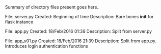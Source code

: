 Summary of directory files present goes here..

File: server.py
Created: Beginning of time
Description: Bare bones __init__ for flask instance

File: app.py
Created: 18/Feb/2016 01:36
Description: Split from server.py 

File: app_v01.py
Created: 18/Feb/2016 21:39
Description: Split from app.py. Introduces login authentication functions
